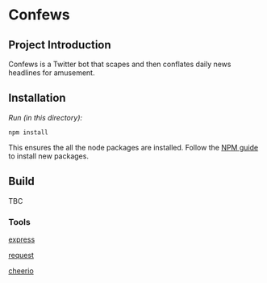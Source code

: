 # Confews

## Project Introduction
Confews is a Twitter bot that scapes and then conflates daily news headlines for amusement. 

## Installation

*Run (in this directory):*

  `npm install`

This ensures the all the node packages are installed. Follow the [NPM guide](https://docs.npmjs.com/cli/install) to install new packages.

## Build

TBC

### Tools

[express](https://expressjs.com/)

[request](https://github.com/request/request)

[cheerio](https://cheerio.js.org/)

